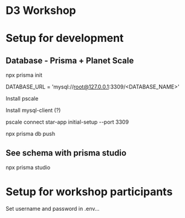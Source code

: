 # D3 Workshop

# Setup for development 

## Database - Prisma + Planet Scale
npx prisma init

DATABASE_URL = 'mysql://root@127.0.0.1:3309/<DATABASE_NAME>'

Install pscale

Install mysql-client (?)

pscale connect star-app initial-setup --port 3309

npx prisma db push

## See schema with prisma studio
npx prisma studio

# Setup for workshop participants

Set username and password in .env...
